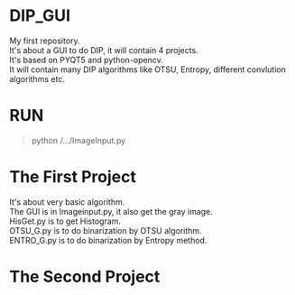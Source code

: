 # DIP_GUI
My first repository.  
It's about a GUI to do DIP, it will contain 4 projects.  
It's based on PYQT5 and python-opencv.  
It will contain many DIP algorithms like OTSU, Entropy, different convlution algorithms etc.

# RUN
  > python /.../ImageInput.py

# The First Project
It's about very basic algorithm.  
The GUI is in Imageinput.py, it also get the gray image.  
HisGet.py is to get Histogram.  
OTSU_G.py is to do binarization by OTSU algorithm.  
ENTRO_G.py is to do binarization by Entropy method.  



# The Second Project
